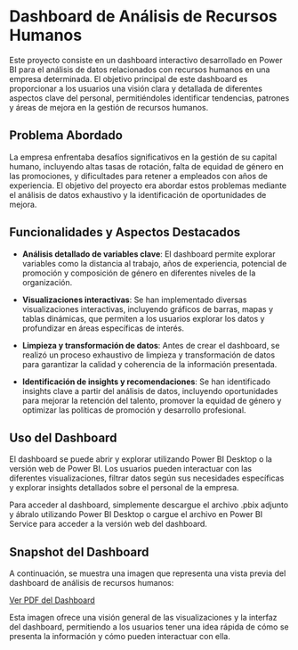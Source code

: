 # Dashboard de Análisis de Recursos Humanos

Este proyecto consiste en un dashboard interactivo desarrollado en Power BI para el análisis de datos relacionados con recursos humanos en una empresa determinada. El objetivo principal de este dashboard es proporcionar a los usuarios una visión clara y detallada de diferentes aspectos clave del personal, permitiéndoles identificar tendencias, patrones y áreas de mejora en la gestión de recursos humanos.

## Problema Abordado

La empresa enfrentaba desafíos significativos en la gestión de su capital humano, incluyendo altas tasas de rotación, falta de equidad de género en las promociones, y dificultades para retener a empleados con años de experiencia. El objetivo del proyecto era abordar estos problemas mediante el análisis de datos exhaustivo y la identificación de oportunidades de mejora.

## Funcionalidades y Aspectos Destacados

- **Análisis detallado de variables clave**: El dashboard permite explorar variables como la distancia al trabajo, años de experiencia, potencial de promoción y composición de género en diferentes niveles de la organización.
  
- **Visualizaciones interactivas**: Se han implementado diversas visualizaciones interactivas, incluyendo gráficos de barras, mapas y tablas dinámicas, que permiten a los usuarios explorar los datos y profundizar en áreas específicas de interés.
  
- **Limpieza y transformación de datos**: Antes de crear el dashboard, se realizó un proceso exhaustivo de limpieza y transformación de datos para garantizar la calidad y coherencia de la información presentada.
  
- **Identificación de insights y recomendaciones**: Se han identificado insights clave a partir del análisis de datos, incluyendo oportunidades para mejorar la retención del talento, promover la equidad de género y optimizar las políticas de promoción y desarrollo profesional.

## Uso del Dashboard

El dashboard se puede abrir y explorar utilizando Power BI Desktop o la versión web de Power BI. Los usuarios pueden interactuar con las diferentes visualizaciones, filtrar datos según sus necesidades específicas y explorar insights detallados sobre el personal de la empresa.

Para acceder al dashboard, simplemente descargue el archivo .pbix adjunto y ábralo utilizando Power BI Desktop o cargue el archivo en Power BI Service para acceder a la versión web del dashboard.

## Snapshot del Dashboard

A continuación, se muestra una imagen que representa una vista previa del dashboard de análisis de recursos humanos:

[Ver PDF del Dashboard](HR_ResourcesDashboard/HR%20Dashboard.pdf)

Esta imagen ofrece una visión general de las visualizaciones y la interfaz del dashboard, permitiendo a los usuarios tener una idea rápida de cómo se presenta la información y cómo pueden interactuar con ella.
